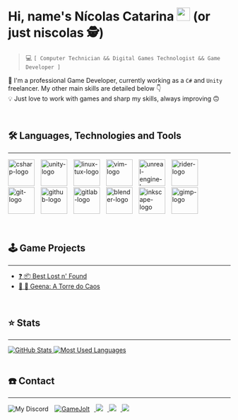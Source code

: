 <style>
    .badges-container img {
        margin-right: 10px;
    }

    .skill-icon-container img {
        margin-right: 10px;
        height: 60px;
    }

    .stats-container img { }
</style>

# Hi, name's Nícolas Catarina <img src="https://c.tenor.com/BlM254E365cAAAAi/sun-smiling.gif" width=30> (or just niscolas :detective:)

> :computer: `[ Computer Technician && Digital Games Technologist && Game Developer ]`

:superhero: I'm a professional Game Developer, currently working as a `C#` and `Unity` freelancer. My other main skills are detailed below :point_down: <br>
:bulb: Just love to work with games and sharp my skills, always improving :upside_down_face:

<br>

## :hammer_and_wrench: Languages, Technologies and Tools
---

<p class="skill-icon-container">
    <img alt="csharp-logo" src="https://cdn.jsdelivr.net/gh/devicons/devicon/icons/csharp/csharp-original.svg">
    <img alt="unity-logo" src="https://thumbs.bfldr.com/at/rrtps8nmcpsxq5jqgt9ff5/v/1011243161?expiry=1639702118&fit=bounds&height=800&sig=MWFhOTY5YzQ0Y2Y0ZjM3NjczZTE0NzhkOTFkMmNiZGMyOTA0MzBlNQ%3D%3D&width=1100">
    <img alt="linux-tux-logo" src="https://img.icons8.com/color/240/000000/linux--v1.png">
    <img alt="vim-logo" src="https://cdn.jsdelivr.net/gh/devicons/devicon/icons/vim/vim-original.svg">
    <img alt="unreal-engine-logo" src="https://img.icons8.com/color/240/000000/unreal-engine.png">
    <img alt="rider-logo" src="https://resources.jetbrains.com/storage/products/company/brand/logos/Rider_icon.svg?_gl=1*1y5ya1z*_ga*MTIwNTgzMDkyMC4xNjM2NjQ1NzAz*_ga_V0XZL7QHEB*MTYzOTEwNjI1NC40LjAuMTYzOTEwNjI1Ni4w">
    <img alt="git-logo" src="https://cdn.jsdelivr.net/gh/devicons/devicon/icons/git/git-original.svg">
    <img alt="github-logo" src="https://cdn.jsdelivr.net/gh/devicons/devicon/icons/github/github-original.svg">
    <img alt="gitlab-logo" src="https://cdn.jsdelivr.net/gh/devicons/devicon/icons/gitlab/gitlab-original.svg">
    <img alt="blender-logo" src="https://img.icons8.com/color/240/000000/blender-3d.png">
    <img alt="inkscape-logo" src="https://img.icons8.com/color/240/000000/inkscape.png">
    <img alt="gimp-logo" src="https://img.icons8.com/color/240/000000/gimp.png">
</p>

<br>

## :joystick: Game Projects
---

- [:question: :package: Best Lost n' Found][best_lost_n_found-gamejolt_link]
- [:volcano: :tokyo_tower: Geena: A Torre do Caos][geena-gamejolt_link]

<br>

## :star: Stats 
---

<div class="stats-container">
    <a href="https://github.com/anuraghazra/github-readme-stats">
        <img alt="GitHub Stats" src="https://github-readme-stats.vercel.app/api?username=niscolas&count_private=true&custom_title=My GitHub Stats&show_icons=true&theme=tokyonight">
    </a>
    <a href="https://github.com/anuraghazra/github-readme-stats">
        <img alt="Most Used Languages" src="https://github-readme-stats.vercel.app/api/top-langs/?username=niscolas&hide=java&layout=compact&theme=tokyonight">
    </a>
    <!--
    <a href="https://github.com/anuraghazra/github-readme-stats">
        <img alt="Wakatime Stats" src="https://github-readme-stats.vercel.app/api/wakatime?username=niscolas">
    </a>
    -->
</div>

<br>

## :telephone: Contact
---

<div class="badges-container">
    <img alt="My Discord" src="https://img.shields.io/badge/Discord-niscolas_0609-565B65?style=for-the-badge&labelColor=5865F2&logo=discord&logoColor=white">
    <a href="https://gamejolt.com/@Bitten-Sweet">
        <img alt="GameJolt" src="https://img.shields.io/badge/GameJolt-2F7F6F?style=for-the-badge&logo=gamejolt&logoColor=white">
    </a>
    <a href="https://gitlab.com/niscolas">
        <img src="https://img.shields.io/badge/GitLab-330F63?style=for-the-badge&logo=gitlab&logoColor=white">
    </a>
    <a href="https://www.linkedin.com/in/niscolas">
        <img src="https://img.shields.io/badge/LinkedIn-0077B5?style=for-the-badge&logo=linkedin&logoColor=white">
    </a>
    <a href="https://wa.me/5531988598280">
        <img src="https://img.shields.io/badge/WhatsApp-25D366?style=for-the-badge&logo=whatsapp&logoColor=white">
    </a>
</div>

[best_lost_n_found-gamejolt_link]: https://gamejolt.com/games/bestlostnfound/604915
[geena-gamejolt_link]: https://gamejolt.com/games/geena/604636
